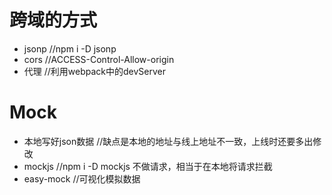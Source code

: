 #   跨域的方式
-   jsonp       //npm i -D jsonp
-   cors        //ACCESS-Control-Allow-origin
-   代理        //利用webpack中的devServer

#   Mock
-   本地写好json数据     //缺点是本地的地址与线上地址不一致，上线时还要多出修改
-   mockjs              //npm i -D mockjs  不做请求，相当于在本地将请求拦截
-   easy-mock           //可视化模拟数据